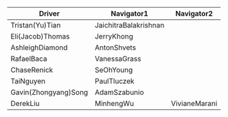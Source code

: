 | Driver | Navigator1 | Navigator2|
|--------|-----------|------------|
|Tristan(Yu)Tian|JaichitraBalakrishnan| |
|Eli(Jacob)Thomas|JerryKhong| |
|AshleighDiamond|AntonShvets| |
|RafaelBaca|VanessaGrass| |
|ChaseRenick|SeOhYoung| |
|TaiNguyen|PaulTluczek| |
|Gavin(Zhongyang)Song|AdamSzabunio| |
|DerekLiu|MinhengWu|VivianeMarani|
